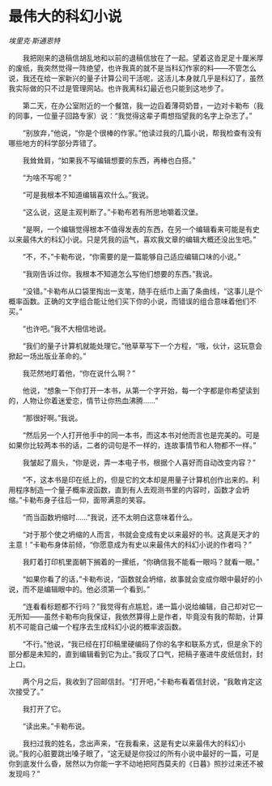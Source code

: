 # 最伟大的科幻小说

*埃里克·斯通恩特*

　　我把刚来的退稿信胡乱地和以前的退稿信放在了一起。望着这沓足足十厘米厚的废纸，我突然觉得一阵绝望，也许我真的就不是当科幻作家的料——不管怎么说，我还在给一家新兴的量子计算公司干活呢，这活儿本身就几乎是科幻了，虽然我实际做的只不过是管理网站。也许我离科幻最近也只能到这地步了。

　　第二天，在办公室附近的一个餐馆，我一边舀着薄荷奶昔，一边对卡勒布（我的同事，一位量子回路专家）说：“我觉得这辈子甭想指望我的名字上杂志了。”

　　“别放弃，”他说，“你是个很棒的作家。”他读过我的几篇小说，帮我检查有没有哪些地方的科学部分弄错了。

　　我耸耸肩，“如果我不写编辑想要的东西，再棒也白搭。”

　　“为啥不写呢？”

　　“可是我根本不知道编辑喜欢什么。”我说。

　　“这么说，这是主观判断了。”卡勒布若有所思地嚼着汉堡。

　　“是啊，一个编辑觉得根本不值得发表的东西，在另一个编辑看来可能是有史以来最伟大的科幻小说。只是凭我的运气，喜欢我文章的编辑大概还没出生吧。”

　　“不，不，”卡勒布说，“你需要的是一篇能够自己适应编辑口味的小说。”

　　“我刚告诉过你。我根本不知道怎么写他们想要的东西。”我说。

　　“没错。”卡勒布从口袋里掏出一支笔，随手在纸巾上画了条曲线，“这事儿是个概率函数。正确的文字组合能让他们买下你的小说，而错误的组合意味着他们不买。”

　　“也许吧。”我不大相信地说。

　　“我们的量子计算机就能处理它。”他草草写下一个方程，“哦，伙计，这玩意会掀起一场出版业革命的。”

　　我茫然地盯着他，“你在说什么啊？”

　　他说，“想象一下你打开一本书，从第一个字开始，每一个字都是你希望读到的，人物让你着迷爱恋，情节让你热血沸腾……”

　　“那很好啊。”我说。

　　“然后另一个人打开他手中的同一本书，而这本书对他而言也是完美的。可是如果你比较两本书的话，二者的词句是不一样的，连故事情节和人物都不一样。”

　　我皱起了眉头，“你是说，弄一本电子书，根据个人喜好而自动改变内容？”

　　“不，这本书是印在纸上的，但是它的文本却是用量子计算机创作出来的。利用程序制造一个量子概率波函数，直到有人去观测书里的内容时，函数才会坍缩。”卡勒布身子往后一仰，面带满意的笑容。

　　“而当函数坍缩时……”我说，还不太明白这意味着什么。

　　“对于那个使之坍缩的人而言，书就会变成有史以来最好的书。这真是天才的主意！”卡勒布身体前倾，“你愿意成为有史以来最伟大的科幻小说的作者吗？”

　　我盯着打印机里面朝下搁着的一摞纸，“你确信我不能看一眼吗？就看一眼。”

　　“如果你看了的话，”卡勒布说，“函数就会坍缩，故事就会变成你眼中最好的小说，而不是编辑眼中的。他必须第一个看到。”

　　“连看看标题都不行吗？”我觉得有点尴尬，递一篇小说给编辑，自己却对它一无所知——虽然卡勒布向我保证，我依然算得上是作者，毕竟没有我的帮助，计算机不可能自己编一个程序去生成科幻小说的概率波函数。

　　“不行。”他说，“我已经在打印稿里硬编码了你的名字和联系方式，但是余下的部分都是未知的，直到编辑看到它为止。”我叹了口气，把稿子塞进牛皮纸信封，封上口。

　　两个月之后，我收到了回邮信封。“打开吧，”卡勒布看着信封说，“我敢肯定这次接受了。”

　　我打开了它。

　　“读出来。”卡勒布说。

　　我扫过我的姓名，念出声来，“在我看来，这是有史以来最伟大的科幻小说。”我的心脏要跳出嗓子眼了，“这无疑是你投过的所有小说中最好的一篇，可是你到底发什么昏，居然以为你能一字不动地把阿西莫夫的《日暮》照抄过来还不被发现吗？”